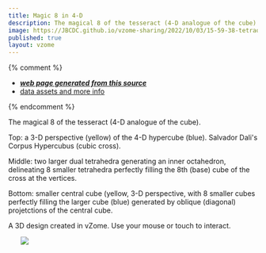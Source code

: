 ```yaml
---
title: Magic 8 in 4-D
description: The magical 8 of the tesseract (4-D analogue of the cube).      Top: a 3-D perspective (yellow) of the 4-D hypercube (blue). Salvador Dali's Corpus Hypercubus (cubic cross).   Middle: two larger dual tetrahedra generating an inner octahedron, delineating 8 smaller tetrahedra perfectly filling the 8th (base) cube of the cross at the vertices.    Bottom: smaller central cube (yellow, 3-D perspective, with 8 smaller cubes perfectly filling the larger cube (blue) generated by oblique (diagonal) projetctions of the central cube.    A 3D design created in vZome.  Use your mouse or touch to interact.
image: https://JBCDC.github.io/vzome-sharing/2022/10/03/15-59-38-tetraoctacube/tetraoctacube.png
published: true
layout: vzome
---
```


{% comment %}
 - [***web page generated from this source***](<https://JBCDC.github.io/vzome-sharing/2022/10/03/tetraoctacube-15-59-38.html>)
 - [data assets and more info](<https://github.com/JBCDC/vzome-sharing/tree/main/2022/10/03/15-59-38-tetraoctacube/>)
 
{% endcomment %}

The magical 8 of the tesseract (4-D analogue of the cube).      

Top: a 3-D perspective (yellow) of the 4-D hypercube (blue). Salvador Dali's Corpus Hypercubus (cubic cross).   

Middle: two larger dual tetrahedra generating an inner octahedron, delineating 8 smaller tetrahedra perfectly filling the 8th (base) cube of the cross at the vertices.   

Bottom: smaller central cube (yellow, 3-D perspective, with 8 smaller cubes perfectly filling the larger cube (blue) generated by oblique (diagonal) projetctions of the central cube.    

A 3D design created in vZome.  Use your mouse or touch to interact.

<vzome-viewer style="width: 87%; height: 60vh; margin: 5%"
       src="https://JBCDC.github.io/vzome-sharing/2022/10/03/15-59-38-tetraoctacube/tetraoctacube.vZome" >
  <img src="https://JBCDC.github.io/vzome-sharing/2022/10/03/15-59-38-tetraoctacube/tetraoctacube.png" />
</vzome-viewer>

